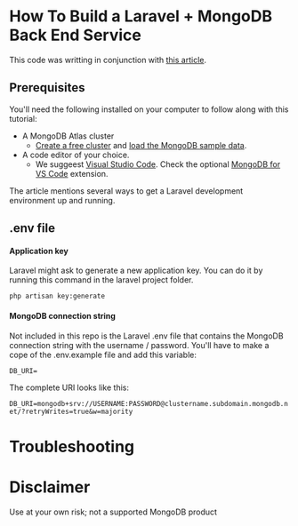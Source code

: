 # How To Build a Laravel + MongoDB Back End Service 

This code was writting in conjunction with [this article](https://www.mongodb.com/developer/languages/php/laravel-mongodb-tutorial/?utm_campaign=devrel).


## Prerequisites
You'll need the following installed on your computer to follow along with this tutorial:

- A MongoDB Atlas cluster 
  - [Create a free cluster](https://www.mongodb.com/try?utm_campaign=devrel) and [load the MongoDB sample data](https://www.mongodb.com/basics/sample-database?utm_campaign=devrel).
- A code editor of your choice. 
  - We suggeest [Visual Studio Code](https://code.visualstudio.com/download). Check the optional [MongoDB for VS Code](https://www.mongodb.com/products/vs-code?utm_campaign=devrel) extension.

The article mentions several ways to get a Laravel development environment up and running. 

## .env file 

#### Application key

Laravel might ask to generate a new application key. You can do it by running this command in the laravel project folder. 

`php artisan key:generate`

#### MongoDB connection string

Not included in this repo is the Laravel .env file that contains the MongoDB connection string with the username / password. You'll have to make a cope of the .env.example file and add this variable: 

`DB_URI=`

The complete URI looks like this:

`DB_URI=mongodb+srv://USERNAME:PASSWORD@clustername.subdomain.mongodb.net/?retryWrites=true&w=majority`

# Troubleshooting


# Disclaimer

Use at your own risk; not a supported MongoDB product